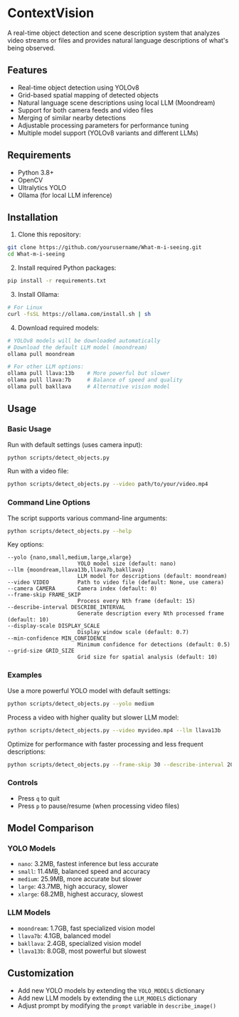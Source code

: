 # ContextVision

A real-time object detection and scene description system that analyzes video streams or files and provides natural language descriptions of what's being observed.



## Features

- Real-time object detection using YOLOv8
- Grid-based spatial mapping of detected objects
- Natural language scene descriptions using local LLM (Moondream)
- Support for both camera feeds and video files
- Merging of similar nearby detections
- Adjustable processing parameters for performance tuning
- Multiple model support (YOLOv8 variants and different LLMs)

## Requirements

- Python 3.8+
- OpenCV
- Ultralytics YOLO
- Ollama (for local LLM inference)

## Installation

1. Clone this repository:
```bash
git clone https://github.com/yourusername/What-m-i-seeing.git
cd What-m-i-seeing
```

2. Install required Python packages:
```bash
pip install -r requirements.txt
```

3. Install Ollama:
```bash
# For Linux
curl -fsSL https://ollama.com/install.sh | sh
```

4. Download required models:
```bash
# YOLOv8 models will be downloaded automatically
# Download the default LLM model (moondream)
ollama pull moondream

# For other LLM options:
ollama pull llava:13b    # More powerful but slower
ollama pull llava:7b     # Balance of speed and quality
ollama pull bakllava     # Alternative vision model
```

## Usage

### Basic Usage

Run with default settings (uses camera input):
```bash
python scripts/detect_objects.py
```

Run with a video file:
```bash
python scripts/detect_objects.py --video path/to/your/video.mp4
```

### Command Line Options

The script supports various command-line arguments:

```bash
python scripts/detect_objects.py --help
```

Key options:
```
--yolo {nano,small,medium,large,xlarge}
                      YOLO model size (default: nano)
--llm {moondream,llava13b,llava7b,bakllava}
                      LLM model for descriptions (default: moondream)
--video VIDEO         Path to video file (default: None, use camera)
--camera CAMERA       Camera index (default: 0)
--frame-skip FRAME_SKIP
                      Process every Nth frame (default: 15)
--describe-interval DESCRIBE_INTERVAL
                      Generate description every Nth processed frame (default: 10)
--display-scale DISPLAY_SCALE
                      Display window scale (default: 0.7)
--min-confidence MIN_CONFIDENCE
                      Minimum confidence for detections (default: 0.5)
--grid-size GRID_SIZE
                      Grid size for spatial analysis (default: 10)
```

### Examples

Use a more powerful YOLO model with default settings:
```bash
python scripts/detect_objects.py --yolo medium
```

Process a video with higher quality but slower LLM model:
```bash
python scripts/detect_objects.py --video myvideo.mp4 --llm llava13b
```

Optimize for performance with faster processing and less frequent descriptions:
```bash
python scripts/detect_objects.py --frame-skip 30 --describe-interval 20
```

### Controls

- Press `q` to quit
- Press `p` to pause/resume (when processing video files)

## Model Comparison

### YOLO Models
- `nano`: 3.2MB, fastest inference but less accurate
- `small`: 11.4MB, balanced speed and accuracy
- `medium`: 25.9MB, more accurate but slower
- `large`: 43.7MB, high accuracy, slower
- `xlarge`: 68.2MB, highest accuracy, slowest

### LLM Models
- `moondream`: 1.7GB, fast specialized vision model
- `llava7b`: 4.1GB, balanced model
- `bakllava`: 2.4GB, specialized vision model
- `llava13b`: 8.0GB, most powerful but slowest

## Customization

- Add new YOLO models by extending the `YOLO_MODELS` dictionary
- Add new LLM models by extending the `LLM_MODELS` dictionary
- Adjust prompt by modifying the `prompt` variable in `describe_image()` 
